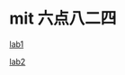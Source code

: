 # mit 六点八二四

[lab1](https://github.com/GuoYongHeng/six_point_eight_two_four/blob/main/lab1.md)

[lab2](https://github.com/GuoYongHeng/six_point_eight_two_four/blob/main/lab2.md)